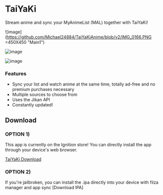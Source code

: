 # TaiYaKi


Stream anime and sync your MyAnimeList (MAL) together with TaiYaKi!


![image](https://github.com/Michael24884/TaiYaKiAnime/blob/v2/IMG_0166.PNG =450X450 "Main1")

![image](https://github.com/Michael24884/TaiYaKiAnime/blob/v2/IMG_0167.PNG "Main2")

![image](https://github.com/Michael24884/TaiYaKiAnime/blob/v2/IMG_0168.PNG "Main3")



  ### Features

  * Sync your list and watch anime at the same time, totally ad-free and no premium purchases necessary
  * Multiple sources to choose from
  * Uses the Jikan API 
  * Constantly updated!
  

 ## Download

### OPTION 1)
  This app is currently on the Ignition store! You can directly install the app through your device's web browser.
  
  [TaiYaKi Download](https://app.ignition.fun)
  
### OPTION 2)

  If you're jailbroken, you can install the .ipa directly into your device with filza manager and app sync
  [Download IPA]
